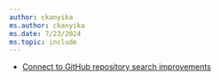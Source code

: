 ```yaml
---
author: ckanyika
ms.author: ckanyika
ms.date: 7/23/2024
ms.topic: include
---
```


- [Connect to GitHub repository search improvements](#connect-to-github-repository-search-improvements)